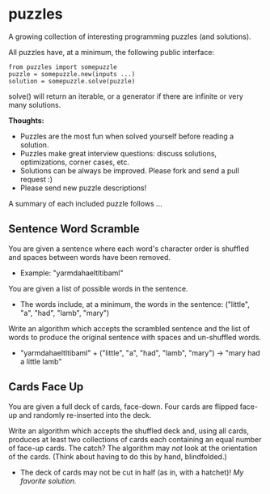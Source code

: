 puzzles
=======
A growing collection of interesting programming puzzles (and solutions).

All puzzles have, at a minimum, the following public interface:

    from puzzles import somepuzzle
    puzzle = somepuzzle.new(inputs ...)
    solution = somepuzzle.solve(puzzle)

solve() will return an iterable, or a generator if there are infinite or very many
solutions.

**Thoughts:**
* Puzzles are the most fun when solved yourself before reading a solution.
* Puzzles make great interview questions: discuss solutions, optimizations, corner cases, etc.
* Solutions can be always be improved. Please fork and send a pull request :)
* Please send new puzzle descriptions!

A summary of each included puzzle follows ...

Sentence Word Scramble
----------------------
You are given a sentence where each word's character order is shuffled and spaces
between words have been removed.
* Example: "yarmdahaeltltibaml"

You are given a list of possible words in the sentence.
* The words include, at a minimum, the words in the sentence: ("little", "a", "had", "lamb", "mary")

Write an algorithm which accepts the scrambled sentence and the list of words to
produce the original sentence with spaces and un-shuffled words.
* "yarmdahaeltltibaml" + ("little", "a", "had", "lamb", "mary") -> "mary had a little lamb"

Cards Face Up
-------------
You are given a full deck of cards, face-down. Four cards are flipped face-up and
randomly re-inserted into the deck.

Write an algorithm which accepts the shuffled deck and, using all cards, produces
at least two collections of cards each containing an equal number of face-up
cards. The catch? The algorithm may *not* look at the orientation of the cards.
(Think about having to do this by hand, blindfolded.)

* The deck of cards may not be cut in half (as in, with a hatchet)! *My favorite solution.*
